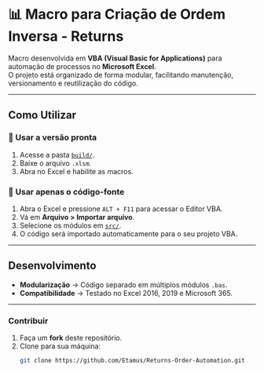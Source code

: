# 📊 Macro para Criação de Ordem Inversa - Returns

Macro desenvolvida em **VBA (Visual Basic for Applications)** para automação de processos no **Microsoft Excel**.  
O projeto está organizado de forma modular, facilitando manutenção, versionamento e reutilização do código.

---

## Como Utilizar

### 🔹 Usar a versão pronta
1. Acesse a pasta [`build/`](./build).  
2. Baixe o arquivo `.xlsm`.  
3. Abra no Excel e habilite as macros.  

### 🔹 Usar apenas o código-fonte
1. Abra o Excel e pressione `ALT + F11` para acessar o Editor VBA.  
2. Vá em **Arquivo > Importar arquivo**.  
3. Selecione os módulos em [`src/`](./src).  
4. O código será importado automaticamente para o seu projeto VBA.  

---

## Desenvolvimento

- **Modularização** → Código separado em múltiplos módulos `.bas`.  
- **Compatibilidade** → Testado no Excel 2016, 2019 e Microsoft 365.  

---

### Contribuir
1. Faça um **fork** deste repositório.  
2. Clone para sua máquina:  
   ```bash
   git clone https://github.com/Etamus/Returns-Order-Automation.git